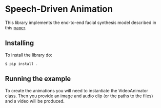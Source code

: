 # Speech-Driven Animation

This library implements the end-to-end facial synthesis model described in this [paper](https://sites.google.com/view/facialsynthesis/home).


## Installing

To install the library do:
```
$ pip install .
```

## Running the example

To create the animations you will need to instantiate the VideoAnimator class. Then you provide an image and audio clip (or the paths to the files) and a video will be produced.

